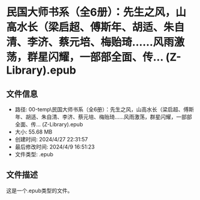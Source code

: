 ﻿# 民国大师书系（全6册）：先生之风，山高水长（梁启超、傅斯年、胡适、朱自清、李济、蔡元培、梅贻琦……风雨激荡，群星闪耀，一部部全面、传... (Z-Library).epub

## 文件信息
- 路径: 00-temp\民国大师书系（全6册）：先生之风，山高水长（梁启超、傅斯年、胡适、朱自清、李济、蔡元培、梅贻琦……风雨激荡，群星闪耀，一部部全面、传... (Z-Library).epub
- 大小: 55.68 MB
- 创建时间: 2024/4/27 22:31:57
- 最后修改时间: 2024/4/9 16:51:23
- 文件类型: .epub

## 文件描述
这是一个.epub类型的文件。

